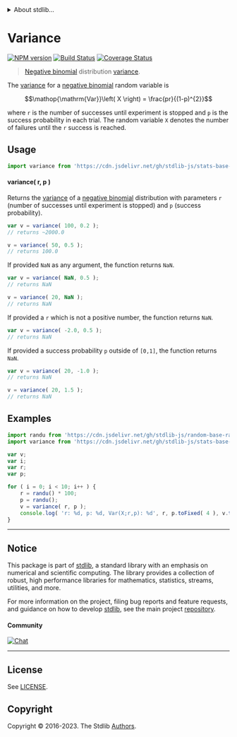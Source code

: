 <!--

@license Apache-2.0

Copyright (c) 2018 The Stdlib Authors.

Licensed under the Apache License, Version 2.0 (the "License");
you may not use this file except in compliance with the License.
You may obtain a copy of the License at

   http://www.apache.org/licenses/LICENSE-2.0

Unless required by applicable law or agreed to in writing, software
distributed under the License is distributed on an "AS IS" BASIS,
WITHOUT WARRANTIES OR CONDITIONS OF ANY KIND, either express or implied.
See the License for the specific language governing permissions and
limitations under the License.

-->


<details>
  <summary>
    About stdlib...
  </summary>
  <p>We believe in a future in which the web is a preferred environment for numerical computation. To help realize this future, we've built stdlib. stdlib is a standard library, with an emphasis on numerical and scientific computation, written in JavaScript (and C) for execution in browsers and in Node.js.</p>
  <p>The library is fully decomposable, being architected in such a way that you can swap out and mix and match APIs and functionality to cater to your exact preferences and use cases.</p>
  <p>When you use stdlib, you can be absolutely certain that you are using the most thorough, rigorous, well-written, studied, documented, tested, measured, and high-quality code out there.</p>
  <p>To join us in bringing numerical computing to the web, get started by checking us out on <a href="https://github.com/stdlib-js/stdlib">GitHub</a>, and please consider <a href="https://opencollective.com/stdlib">financially supporting stdlib</a>. We greatly appreciate your continued support!</p>
</details>

# Variance

[![NPM version][npm-image]][npm-url] [![Build Status][test-image]][test-url] [![Coverage Status][coverage-image]][coverage-url] <!-- [![dependencies][dependencies-image]][dependencies-url] -->

> [Negative binomial][negative-binomial-distribution] distribution [variance][variance].

<!-- Section to include introductory text. Make sure to keep an empty line after the intro `section` element and another before the `/section` close. -->

<section class="intro">

The [variance][variance] for a [negative binomial][negative-binomial-distribution] random variable is

<!-- <equation class="equation" label="eq:negative_binomial_variance" align="center" raw="\operatorname{Var}\left( X \right) = \frac{pr}{(1-p)^{2}}" alt="Variance for a negative binomial distribution."> -->

```math
\mathop{\mathrm{Var}}\left( X \right) = \frac{pr}{(1-p)^{2}}
```

<!-- <div class="equation" align="center" data-raw-text="\operatorname{Var}\left( X \right) = \frac{pr}{(1-p)^{2}}" data-equation="eq:negative_binomial_variance">
    <img src="https://cdn.jsdelivr.net/gh/stdlib-js/stdlib@51534079fef45e990850102147e8945fb023d1d0/lib/node_modules/@stdlib/stats/base/dists/negative-binomial/variance/docs/img/equation_negative_binomial_variance.svg" alt="Variance for a negative binomial distribution.">
    <br>
</div> -->

<!-- </equation> -->

where `r` is the number of successes until experiment is stopped and `p` is the success probability in each trial. The random variable `X` denotes the number of failures until the `r` success is reached. 

</section>

<!-- /.intro -->

<!-- Package usage documentation. -->



<section class="usage">

## Usage

```javascript
import variance from 'https://cdn.jsdelivr.net/gh/stdlib-js/stats-base-dists-negative-binomial-variance@deno/mod.js';
```

#### variance( r, p )

Returns the [variance][variance] of a [negative binomial][negative-binomial-distribution] distribution with parameters `r` (number of successes until experiment is stopped) and `p` (success probability).

```javascript
var v = variance( 100, 0.2 );
// returns ~2000.0

v = variance( 50, 0.5 );
// returns 100.0
```

If provided `NaN` as any argument, the function returns `NaN`.

```javascript
var v = variance( NaN, 0.5 );
// returns NaN

v = variance( 20, NaN );
// returns NaN
```

If provided a `r` which is not a positive number, the function returns `NaN`.

```javascript
var v = variance( -2.0, 0.5 );
// returns NaN
```

If provided a success probability `p` outside of `[0,1]`, the function returns `NaN`.

```javascript
var v = variance( 20, -1.0 );
// returns NaN

v = variance( 20, 1.5 );
// returns NaN
```

</section>

<!-- /.usage -->

<!-- Package usage notes. Make sure to keep an empty line after the `section` element and another before the `/section` close. -->

<section class="notes">

</section>

<!-- /.notes -->

<!-- Package usage examples. -->

<section class="examples">

## Examples

<!-- eslint no-undef: "error" -->

```javascript
import randu from 'https://cdn.jsdelivr.net/gh/stdlib-js/random-base-randu@deno/mod.js';
import variance from 'https://cdn.jsdelivr.net/gh/stdlib-js/stats-base-dists-negative-binomial-variance@deno/mod.js';

var v;
var i;
var r;
var p;

for ( i = 0; i < 10; i++ ) {
    r = randu() * 100;
    p = randu();
    v = variance( r, p );
    console.log( 'r: %d, p: %d, Var(X;r,p): %d', r, p.toFixed( 4 ), v.toFixed( 4 ) );
}
```

</section>

<!-- /.examples -->

<!-- Section to include cited references. If references are included, add a horizontal rule *before* the section. Make sure to keep an empty line after the `section` element and another before the `/section` close. -->

<section class="references">

</section>

<!-- /.references -->

<!-- Section for related `stdlib` packages. Do not manually edit this section, as it is automatically populated. -->

<section class="related">

</section>

<!-- /.related -->

<!-- Section for all links. Make sure to keep an empty line after the `section` element and another before the `/section` close. -->


<section class="main-repo" >

* * *

## Notice

This package is part of [stdlib][stdlib], a standard library with an emphasis on numerical and scientific computing. The library provides a collection of robust, high performance libraries for mathematics, statistics, streams, utilities, and more.

For more information on the project, filing bug reports and feature requests, and guidance on how to develop [stdlib][stdlib], see the main project [repository][stdlib].

#### Community

[![Chat][chat-image]][chat-url]

---

## License

See [LICENSE][stdlib-license].


## Copyright

Copyright &copy; 2016-2023. The Stdlib [Authors][stdlib-authors].

</section>

<!-- /.stdlib -->

<!-- Section for all links. Make sure to keep an empty line after the `section` element and another before the `/section` close. -->

<section class="links">

[npm-image]: http://img.shields.io/npm/v/@stdlib/stats-base-dists-negative-binomial-variance.svg
[npm-url]: https://npmjs.org/package/@stdlib/stats-base-dists-negative-binomial-variance

[test-image]: https://github.com/stdlib-js/stats-base-dists-negative-binomial-variance/actions/workflows/test.yml/badge.svg?branch=main
[test-url]: https://github.com/stdlib-js/stats-base-dists-negative-binomial-variance/actions/workflows/test.yml?query=branch:main

[coverage-image]: https://img.shields.io/codecov/c/github/stdlib-js/stats-base-dists-negative-binomial-variance/main.svg
[coverage-url]: https://codecov.io/github/stdlib-js/stats-base-dists-negative-binomial-variance?branch=main

<!--

[dependencies-image]: https://img.shields.io/david/stdlib-js/stats-base-dists-negative-binomial-variance.svg
[dependencies-url]: https://david-dm.org/stdlib-js/stats-base-dists-negative-binomial-variance/main

-->

[chat-image]: https://img.shields.io/gitter/room/stdlib-js/stdlib.svg
[chat-url]: https://app.gitter.im/#/room/#stdlib-js_stdlib:gitter.im

[stdlib]: https://github.com/stdlib-js/stdlib

[stdlib-authors]: https://github.com/stdlib-js/stdlib/graphs/contributors

[umd]: https://github.com/umdjs/umd
[es-module]: https://developer.mozilla.org/en-US/docs/Web/JavaScript/Guide/Modules

[deno-url]: https://github.com/stdlib-js/stats-base-dists-negative-binomial-variance/tree/deno
[umd-url]: https://github.com/stdlib-js/stats-base-dists-negative-binomial-variance/tree/umd
[esm-url]: https://github.com/stdlib-js/stats-base-dists-negative-binomial-variance/tree/esm
[branches-url]: https://github.com/stdlib-js/stats-base-dists-negative-binomial-variance/blob/main/branches.md

[stdlib-license]: https://raw.githubusercontent.com/stdlib-js/stats-base-dists-negative-binomial-variance/main/LICENSE

[negative-binomial-distribution]: https://en.wikipedia.org/wiki/Negative_binomial_distribution

[variance]: https://en.wikipedia.org/wiki/Variance

</section>

<!-- /.links -->
